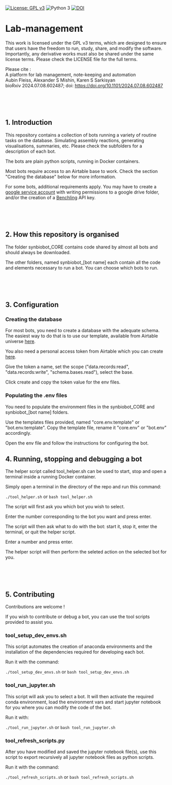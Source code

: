 [![License: GPL v3](https://img.shields.io/badge/License-GPL%20v3-blue.svg)](https://www.gnu.org/licenses/gpl-3.0)
![Python 3](https://img.shields.io/badge/Language-Python_3-steelblue.svg)
[![DOI](https://zenodo.org/badge/DOI/10.1101/2024.07.08.602487.svg)](https://doi.org/10.1101/2024.07.08.602487)

# Lab-management


This work is licensed under the GPL v3 terms, which are designed to ensure that users have the freedom to run, study, share, and modify the software. Importantly, any derivative works must also be shared under the same license terms.
Please check the LICENSE file for the full terms.

Please cite :<br>
A platform for lab management, note-keeping and automation<br>
Aubin Fleiss, Alexander S Mishin, Karen S Sarkisyan<br>
bioRxiv 2024.07.08.602487; doi: https://doi.org/10.1101/2024.07.08.602487


<br><br><br>
## 1. Introduction
This repository contains a collection of bots running a variety of routine tasks on the database.
Simulating assembly reactions, generating visualisations, summaries, etc. Please check the subfolders for a description of each bot.

The bots are plain python scripts, running in Docker containers.

Most bots require access to an Airtable base to work. Check the section "Creating the database" below for more information.

For some bots, additional requirements apply. You may have to create a [google service account](https://console.cloud.google.com/iam-admin/serviceaccounts) with writing permissions to a google drive folder, and/or the creation of a [Benchling](https://benchling.com/) API key.

<br><br><br>
## 2. How this repository is organised

The folder synbiobot_CORE contains code shared by almost all bots and should always be downloaded.

The other folders, named synbiobot_[bot name] each contain all the code and elements necessary to run a bot. You can choose which bots to run.

<br><br><br>
## 3. Configuration

### Creating the database
For most bots, you need to create a database with the adequate schema.<br>
The easiest way to do that is to use our template, available from Airtable universe [here](https://www.airtable.com/universe/expPcKlB7VCHE6wVK/lab-management).<br>

You also need a personal access token from Airtable which you can create [here](https://airtable.com/create/tokens).

Give the token a name, set the scope ("data.records:read", "data.records:write", "schema.bases.read"), select the base.

Click create and copy the token value for the env files.

### Populating the .env files
You need to populate the environment files in the synbiobot_CORE and synbiobot_[bot name] folders.

Use the templates files provided, named "core.env.template" or "bot.env.template". Copy the template file, rename it "core.env" or "bot.env" accordingly.

Open the env file and follow the instructions for configuring the bot.


## 4. Running, stopping and debugging a bot

The helper script called tool_helper.sh can be used to start, stop and open a terminal inside a running Docker container.

Simply open a terminal in the directory of the repo and run this command:

```./tool_helper.sh``` or ```bash tool_helper.sh```

The script will first ask you which bot you wish to select.

Enter the number corresponding to the bot you want and press enter.

The script will then ask what to do with the bot: start it, stop it, enter the terminal, or quit the helper script. 

Enter a number and press enter.

The helper script will then perform the seleted action on the selected bot for you.

<br><br><br>
## 5. Contributing

Contributions are welcome !

If you wish to contribute or debug a bot, you can use the tool scripts provided to assist you.

### tool_setup_dev_envs.sh
This script automates the creation of anaconda environments and the installation of the dependencies required for developing each bot.

Run it with the command:

```./tool_setup_dev_envs.sh``` or ```bash tool_setup_dev_envs.sh```


### tool_run_jupyter.sh
This script will ask you to select a bot. It will then activate the required conda environment, load the environment vars and start jupyter notebook for you where you can modify the code of the bot.

Run it with:

```./tool_run_jupyter.sh``` or ```bash tool_run_jupyter.sh```

### tool_refresh_scripts.py
After you have modified and saved the jupyter notebook file(s), use this script to export recursively all jupyter notebook files as python scripts. 

Run it with the command:

```./tool_refresh_scripts.sh``` or ```bash tool_refresh_scripts.sh```




